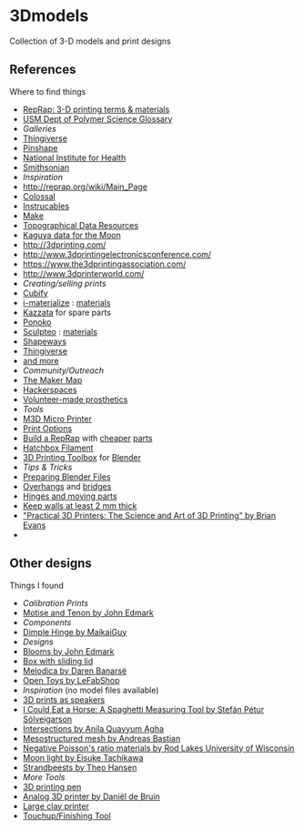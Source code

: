 # 3Dmodels
Collection of 3-D models and print designs

## References
Where to find things

* [RepRap: 3-D printing terms & materials](http://reprap.org/wiki/Glossary)
 * [USM Dept of Polymer Science Glossary](http://pslc.ws/macrog/glossary.htm#thermop)
* *Galleries*
 * [Thingiverse](http://www.thingiverse.com)
 * [Pinshape](https://pinshape.com/)
 * [National Institute for Health](http://3dprint.nih.gov/discover)
 * [Smithsonian](http://3d.si.edu/browser)
* *Inspiration*
 * http://reprap.org/wiki/Main_Page
 * [Colossal](http://www.thisiscolossal.com/tags/3d-printing/)
 * [Instrucables](http://www.instructables.com/tag/type-id/category-technology/channel-3D-Printing/)
 * [Make](http://makezine.com/category/workshop/3d-printing-workshop/)
 * [Topographical Data Resources](http://serc.carleton.edu/research_education/geopad/topographic_data.html)
  * [Kaguya data for the Moon](http://www.planetary.org/blogs/emily-lakdawalla/2009/2191.html)
 * http://3dprinting.com/
 * http://www.3dprintingelectronicsconference.com/
 * https://www.the3dprintingassociation.com/
 * http://www.3dprinterworld.com/
* *Creating/selling prints*
 * [Cubify](http://cubify.com/sitemap/index)
 * [i-materialize](http://i.materialise.com/shop/sell-your-designs) : [materials](http://i.materialise.com/materials)
 * [Kazzata](http://kazzata.com/) for spare parts
 * [Ponoko](http://www.ponoko.com/make-and-sell/how-it-works)
 * [Sculpteo](http://www.sculpteo.com/en/services/) : [materials](http://www.sculpteo.com/en/materials/)
 * [Shapeways](http://www.shapeways.com)
 * [Thingiverse](http://www.thingiverse.com)
 * [and more](http://www.3ders.org/3d-printing/3d-print-services.html)
* *Community/Outreach*
 * [The Maker Map](http://themakermap.com/)
 * [Hackerspaces](https://wiki.hackerspaces.org/Hackerspaces)
 * [Volunteer-made prosthetics](http://enablingthefuture.org/)
* *Tools*
 * [M3D Micro Printer](https://printm3d.com/)
  *  [Print Options](https://printm3d.com/solutions/article.php?id=17)
 * [Build a RepRap](http://www.reprap.org/wiki/Build_A_RepRap) with [cheaper](http://www.reprap.org/wiki/Cost_Reduction) [parts](http://www.reprap.org/wiki/Prusa_Mendel_Buyers_Guide)
 * [Hatchbox Filament](http://www.amazon.com/HATCHBOX-3D-Printer/b/ref=bl_dp_s_web_9702580011?ie=UTF8&node=9702580011&field-lbr_brands_browse-bin=HATCHBOX+3D+Printer)
 * [3D Printing Toolbox](http://wiki.blender.org/index.php/Extensions:2.6/Py/Scripts/Modeling/PrintToolbox) for [Blender](http://www.blender.org/download/)
* *Tips & Tricks* 
 * [Preparing Blender Files](http://www.shapeways.com/tutorials/prepping_blender_files_for_3d_printing)
 * [Overhangs](http://www.3dprintingera.com/3d-printing-overhangs-and-bridges/) and [bridges](http://www.3dfuture.com.au/2012/01/3d-printing-bridges-across-gaps/)
 * [Hinges and moving parts](http://www.shapeways.com/blog/archives/141-creating-hinges-and-moving-parts.html)
 * [Keep walls at least 2 mm thick](http://www.shapeways.com/tutorials/3dprintingminimumwallthicknesstutorial)
 * ["Practical 3D Printers: The Science and Art of 3D Printing" by Brian Evans](https://books.google.com/books?id=R4qxOQZV9T0C&hl=en#v=onepage&amp;q=3d%20printing%20increasing%20the%20number%20of%20perimeters&amp;f=false)
 * 

## Other designs
Things I found

* *Calibration Prints*
 * [Motise and Tenon by John Edmark](http://www.instructables.com/id/Objet-3D-Printer-Fit-Tests/)
* *Components*
 * [Dimple Hinge by MaikaiGuy](http://www.thingiverse.com/thing:47017)
* *Designs*
 * [Blooms by John Edmark](http://www.instructables.com/id/Blooming-Zoetrope-Sculptures/)
 * [Box with sliding lid](http://www.instructables.com/id/Digital-Manufacturing-project-three-3D-printed-b/)
 * [Melodica by Daren Banarsë](http://www.melodicaworld.com/category/the-melodica-building-experiment/)
 * [Open Toys by LeFabShop](http://www.thingiverse.com/thing:554850/#files)
* *Inspiration* (no model files available)
 * [3D prints as speakers](http://www.extremetech.com/extreme/181558-disney-researchs-3d-printed-speakers-will-soon-make-toys-and-games-much-more-noisy-and-interactive)
 * [I Could Eat a Horse: A Spaghetti Measuring Tool by Stefán Pétur Sólveigarson](http://www.thisiscolossal.com/2011/12/i-could-eat-a-horse-a-spaghetti-measuring-tool/)
 * [Intersections by Anila Quayyum Agha](http://www.thisiscolossal.com/2014/02/intersections-an-ornately-carved-wood-cube-projects-shadows-onto-gallery-walls/)
 * [Mesostructured mesh by Andreas Bastian](http://www.andreasbastian.com/blog/3d-printed-mesostructured-materials/)
  * [Negative Poisson's ratio materials by Rod Lakes University of Wisconsin](http://silver.neep.wisc.edu/~lakes/Poisson.html)
 * [Moon light by Eisuke Tachikawa](http://nosigner.com/case/the-moon/)
 * [Strandbeests by Theo Hansen](http://www.shapeways.com/designer/TheoJansen)
* *More Tools*
 * [3D printing pen](https://www.kickstarter.com/projects/lix3d/lix-the-smallest-3d-printing-pen-in-the-world)
 * [Analog 3D printer by  Daniël de Bruin](http://3dprint.com/6407/electric-free-analog-3d-printer/)
 * [Large clay printer](https://www.youtube.com/watch?v=0JB-3-EGGhE)
 * [Touchup/Finishing Tool](http://3ddeconference.com/tools/worlds-first-heated-3d-print-finishing-tool-retouch3d/)
